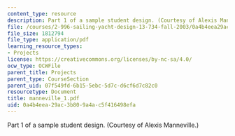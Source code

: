 ```yaml
---
content_type: resource
description: Part 1 of a sample student design. (Courtesy of Alexis Manneville.)
file: /courses/2-996-sailing-yacht-design-13-734-fall-2003/0a4b4eea29ac3b809a4ac5f416498efa_manneville_1.pdf
file_size: 1812794
file_type: application/pdf
learning_resource_types:
- Projects
license: https://creativecommons.org/licenses/by-nc-sa/4.0/
ocw_type: OCWFile
parent_title: Projects
parent_type: CourseSection
parent_uid: 07f549fd-6b15-5ebc-5d7c-d6cf6d7c82c0
resourcetype: Document
title: manneville_1.pdf
uid: 0a4b4eea-29ac-3b80-9a4a-c5f416498efa
---
```

Part 1 of a sample student design. (Courtesy of Alexis Manneville.)